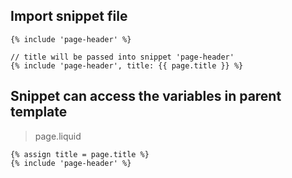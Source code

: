 
## Import snippet file
```
{% include 'page-header' %}

// title will be passed into snippet 'page-header'
{% include 'page-header', title: {{ page.title }} %}
```

## Snippet can access the variables in parent template

> page.liquid
```
{% assign title = page.title %}
{% include 'page-header' %}
```